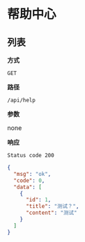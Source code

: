 # 帮助中心

## 列表

**方式**

`GET`

**路径**

`/api/help`

**参数**

none

**响应**

`Status code 200`

```json
{
  "msg": "ok",
  "code": 0,
  "data": [
    {
      "id": 1,
      "title": "测试？",
      "content": "测试"
    }
  ]
}
```
